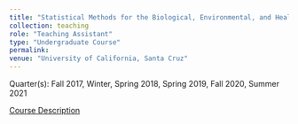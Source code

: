 ```yaml
---
title: "Statistical Methods for the Biological, Environmental, and Health Sciences (UCSC AMS/STAT 7)"
collection: teaching
role: "Teaching Assistant"
type: "Undergraduate Course"
permalink: 
venue: "University of California, Santa Cruz"
---
```


Quarter(s): Fall 2017, Winter, Spring 2018, Spring 2019, Fall 2020, Summer 2021

[Course Description](https://catalog.ucsc.edu/en/current/general-catalog/courses/stat-statistics/lower-division/stat-7/)
